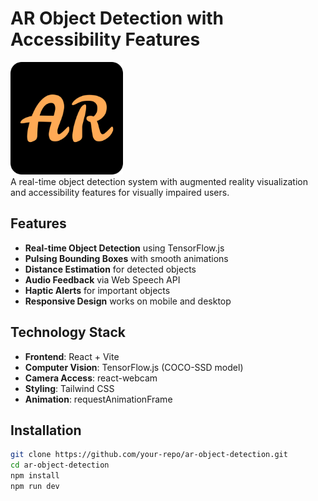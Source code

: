 # AR Object Detection with Accessibility Features

![AR Object Detection Demo](public/apple-touch-icon.png)
<br/>
A real-time object detection system with augmented reality visualization and accessibility features for visually impaired users.

## Features
- **Real-time Object Detection** using TensorFlow.js
- **Pulsing Bounding Boxes** with smooth animations
- **Distance Estimation** for detected objects
- **Audio Feedback** via Web Speech API
- **Haptic Alerts** for important objects
- **Responsive Design** works on mobile and desktop

## Technology Stack
- **Frontend**: React + Vite
- **Computer Vision**: TensorFlow.js (COCO-SSD model)
- **Camera Access**: react-webcam
- **Styling**: Tailwind CSS
- **Animation**: requestAnimationFrame

## Installation
```bash
git clone https://github.com/your-repo/ar-object-detection.git
cd ar-object-detection
npm install
npm run dev
